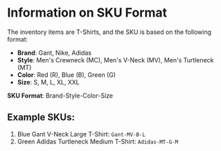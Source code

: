 # Information on SKU Format

The inventory items are T-Shirts, and the SKU is based on the following format:

- **Brand**: Gant, Nike, Adidas
- **Style**: Men's Crewneck (MC), Men's V-Neck (MV), Men's Turtleneck (MT)
- **Color**: Red (R), Blue (B), Green (G)
- **Size**: S, M, L, XL, XXL

**SKU Format**: Brand-Style-Color-Size

## Example SKUs:

1. Blue Gant V-Neck Large T-Shirt: `Gant-MV-B-L`
2. Green Adidas Turtleneck Medium T-Shirt: `Adidas-MT-G-M`
